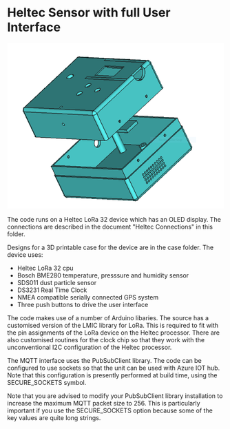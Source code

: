 # Heltec Sensor with full User Interface

![Sensor 01 Assembly](Images/Sensor01Construction.png "Sensor 01 Printed components")

The code runs on a Heltec LoRa 32 device which has an OLED display. The connections are described in the document "Heltec Connections" in this folder. 

Designs for a 3D printable case for the device are in the case folder. The device uses:

+ Heltec LoRa 32 cpu
+ Bosch BME280 temperature, presssure and humidity sensor
+ SDS011 dust particle sensor
+ DS3231 Real Time Clock 
+ NMEA compatible serially connected GPS system
+ Three push buttons to drive the user interface

The code makes use of a number of Arduino libaries. The source has a customised version of the LMIC library for LoRa. This is required to fit with the pin assignments of the LoRa device on the Heltec processor. There are also customised routines for the clock chip so that they work with the unconventional I2C configuration of the Heltec processor. 

The MQTT interface uses the PubSubClient library. The code can be configured to use sockets so that the unit can be used with Azure IOT hub. Note that this configuration is presently performed at build time, using the SECURE_SOCKETS symbol.

Note that you are advised to modify your PubSubClient library installation to increase the maximum MQTT packet size to 256. This is particularly important if you use the SECURE_SOCKETS option because some of the key values are quite long strings.